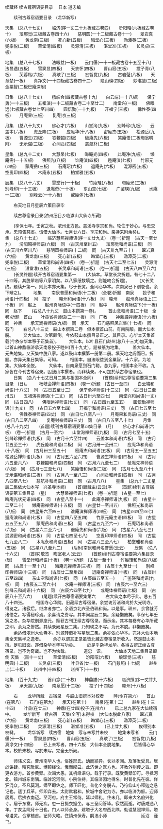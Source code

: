 续藏经 续古尊宿语要目录
　日本 道忠编



　　续刊古尊宿语要目录　(龙华新写)

天集　(总八十七丈)
　　临济(序一丈二十九板藏古卷四)　　汾阳昭(六板藏古卷十)　　琅琊觉(三板藏古卷四十六)　　慈明圆(一十二板藏古卷十一)　　翠岩真(六板)　　黄龙南(三板)　　死心新(五板)　　晦堂心(三板)　　泐潭英(二板)　　兜率悦(二板)　　草堂清(四板)　　灵源清(三板)　　湛堂准(五板)　　长灵卓(三板)

地集　(总八十七板)
　　法眼益(一板)　　云门偃(一十一板藏古卷十五至十八)　　法昌遇(五板)　　雪窦显(四板)　　天衣怀(四板)　　曹山寂(五板)　　投子青(八板)　　芙蓉楷(六板)　　真歇了(三板)　　宏智觉(九板)　　古岩璧(八板)　　天章楚(一板)　　真净文(一十四板藏古卷四十二)　　隐山璨(四板)　　妙湛慧(二板)　　金粟智(二板巳庵深附)

日集　(总八十七丈)
　　杨岐会(四板藏古卷十九)　　白云端(一十八板)　　保宁勇(一十三板)　　五祖演(一十二板藏古卷二十至廿二)　　南堂兴(一板)　　佛眼远(七板藏古卷廿七至卅四)　　圆悟勤(一十九板)　　开福宁(三板)　　佛性泰(四板)　　月庵果(三板)　　复庵封(三板)

月集　(总八十九丈)
　　佛心才(六板)　　山堂洵(九板)　　别峰珍(九板)　　云盖本(六板)　　虎丘隆(二板)　　应庵华(十八板)　　密庵杰(五板)　　松源岳(九板)　　曹源生(四板)　　铁鞭韶(四板)　　破庵先(六板)　　笑庵悟(二板晦翁明附)　　无示谌(三板)　　心闻贲(四板)　　慈航朴(二板)

星集　(总九十二丈)
　　大慧杲(七板)　　晦庵光(四板)　　此庵净(九板)　　懒庵需(一十五板)　　佛照光(八板)　　谁庵演(四板)　　遁庵演(七板)　　竹原元(四板)　　蒙庵岳(三板)　　石庵玿(六板)　　退庵先(六板)　　混源密(五板)　　空叟印(四板)　　木庵永(五板)　　柏堂雅(五板)

辰集　(总八十六丈)
　　雪堂行(一十板)　　竹庵珪(八板)　　晦庵光(三板)　　别峰印(一十三板)　　退庵奇(一十板)　　东山空(七板)　　广鉴瑛(九板)　　水庵一(三板)　　别峰云(一十六板)　　或庵体(七板)

　　右天地日月星辰六策目录毕

　　续古尊宿录目录(浓州细目乡临滹山大仙寺所藏)

　　(享保七年。壬寅之秋。浓州北方邑。慈溪寺享宗和尚。轮住于妙心。与忠交承。忠预告慈溪。请借大仙本。七月廿六日。享宗和尚。亲持来附余矣)。
　　天集　(总八十七丈)
　　临济慧照禅师语(序一丈廿九丈)　(卷一)折题　(古天一至廿九)　　汾阳昭禅师语(六板)　同　(古天卅至卅五)　　琅琊觉和尚语(三板)　同　(古天卅六至卅八)　　慈明圆禅师语(十二板)　同　(古天卅九至五十)　　翠岩真(六板)　　黄龙南(三板)　　死心新(五板)　　晦堂心(三板)　　泐潭英(二板)　　兜率悦(二板)　　草堂清和尚语(四板)　(卷一)折题　(古天七二至七五)　　灵源清(三板)　　湛堂准(五板)　　长灵卓和尚语(三板)　(卷一)折题　(古天八四至八六)
　　(长灵终题)续开古尊宿语要集第一
　　(大仙本。草堂长灵折题。有七十二八十四等。其脱翠岩等八家明矣。以八家纸数填之。则能吻合折题)。
　　(又长灵终。题续开第一。则此本亦天集。尽于长灵。全同心华本。次南泉已下别卷也。余下辩之)。
　　地集
　　南泉普愿和尚语(十二板)　(全卷)折题　南泉　　投子和尚语(十四板)　同　投子　　睦州和尚语(十八板)　同　睦州　　赵州真际语上(二十板)　同　赵上　　赵州真际语中(十四板)　同　赵中　　赵州真际语下(十一板)　同　赵下
　　(右总八十九丈　鼓山本撰第一卷)。
　　首山念和尚语(二十板　全卷)折题　首山　　叶县省禅师语(二十一板)　同　广教　　神鼎諲禅师语(十六板)　同　神鼎　　承天嵩禅师语(九板)　同　承天　　石门慈照凤岩集(十七板)　同　石门
　　右总八十三丈　鼓山本撰第二卷　但本撰首山前。有南院颙。而大仙本脱。
　　又大仙本。次第颠倒。今依鼓山本撰目录正之。其目录。心华本天集首载(今依杂华本移于正集首)。
　　大仙本。以叶县石门赵州(总八十三丈)加天集。以首山神鼎临济承天南泉投子睦州(百十九丈)。题裱纸为地集。
　　盖大仙本。元失地集。又天集中脱八家。遂以鼓山本撰第一册第二册。填天地之阙而已。折题。亦异天集日集等。可知。
　　相国本。自法眼益到金粟智。十六家。为地集。大仙本全脱。
　　大仙本。自南泉愿到石门聪。总九家。相国本全不收。九家皆在今刊古尊宿录。固鼓山本撰者。而非续录。不可加於续古尊宿录也。
　　日集　(总八十七丈日月二集与相国本全同)
　　(首题)续刊古尊宿语要第三集目录　(日)。
　　杨岐会禅师语(四板)　(卷一)折题　(古日一至四)　　白云端和尚语(十八丈)　同　(古日五至廿二)　　保宁勇禅师语(十三丈)　同　(古日廿三至卅五)　　五祖演禅师语(十二丈)　同　(古日卅六至四七)　　南堂兴和尚语(一丈)　同　(古日四八)　　佛眼远禅师语(七丈)　同　(古日四九至五五)　　圜悟勤禅师语(十九丈)　同　(古日五六至七四)　　开福宁和尚语(三丈)　同　(古日七五至七七)　　佛性泰禅师语(四丈)　同　(古日七八至八一)　　月庵果和尚语(三丈)　同　(古日八二至八四)　　复庵封禅师语(三丈)　同　(古日八五至八十七)
　　月集　(总八十九丈)
　　(首题)续刊古尊宿语要第四集目录　(月)
　　佛心才和尚语(六板)　(卷一)折题　(古月一至六)　　山堂洵禅师语(九板)　同　(古月七至十五)　　别峰珍禅师语(九板)　同　(古月十六至廿四)　　云盖本和尚语(六板)　同　(古月廿五至三十)　　虎丘隆和尚语(二板)　同　(古月卅一至卅二)　　应庵华和尚语(十八板)　同　(古月卅三至五十)　　密庵杰和尚语(五板)　同　(古月五一至五五)　　松源岳禅师语(九板)　同　(古月五六至六四)　　曹源生禅师语(四板)　同　(古月六五至六八)　　铁鞭韶和尚语(四板)　同　(古月六九至七二)　　破庵先禅师语(六板)　同　(古月七三至七八)　　笑庵悟和尚语(二板)　同　(古月七九至八十)　　无示谌和尚语(三板)　同　(古月八一至八三)　　心闻贲和尚语(四板)　同　(古月八四至八七)　　慈航朴和尚语(二板)　同　(古月八八)
　　星集　(总九十二丈星辰二集依大仙本写　兴圣寺本阙)
　　(首)赜藏主(云云)序
　　(首题)续刊古尊宿语要第五集目录　(星)
　　大慧杲禅师语(七板)　(卷一)折题　(古星一至七)　　晦庵光状元语(四板)　同　(古星八至十一)　　此庵净禅师语(九板)　同　(古星十二至二十)　　懒庵需禅师语(十五板)　同　(古星廿一至卅五)　　佛照光和尚语(八板)　同　(古星卅六至四三)　　谁庵演禅师语(四板)　同　(古星四四至四七)　　遁庵演和尚语(七板)　同　(古星四八至五四)　　竹原元庵主语(四板)　同　(古星五五至五八)　　蒙庵岳和尚语(三板)　同　(古星五九至六一)　　石庵玿和尚语(六板)　同　(古星六二至六七)　　退庵先和尚语(六板)　同　(古星六八至七三)　　混源密和尚语(五板)　同　(古星七四至七八)　　空叟印禅师语(四板)　同　(古星七九至八二)　　木庵永和尚语(五板)　同　(古星八三至八七)　　柏堂雅和尚语(五板)　同　(古星八八至九二)
　　(后附)南泉和尚名普愿(云云)
　　辰集　(总八十六丈)
　　(首序)敬览　晦室老人(云云)
　　(首题)续刊古尊宿语要第六集目录　(辰)
　　雪堂行和尚语(十板)　(卷一)折题　(古辰一至十)　　竹庵珪和尚语(八板)　同　(古辰十一至十八)　　晦庵光禅师语(三板)　同　(古辰十九至廿一)　　别峰印禅师语(十三板)　同　(古辰廿二至卅四)　　退庵奇禅师语(十板)　同　(古辰卅五至四四)　　东山空和尚语(七板)　同　(古辰四五至五一)　　广鉴瑛和尚语(九板)　同　(古辰五二至六十)　　水庵一禅师语(三板)　同　(古辰六一至六三)　　别峰云和尚语(十六板)　同　(古辰六四至七九)　　或庵体禅师语(七板)　同　(古辰八十至八六)
　　(尾题)续开古尊宿语要集第六
　　右大仙之本尽于此。总五百八十四张。
　　相国寺心华院。旧藏续古尊宿录。余尝访芳渚和尚於大光明寺。得览之。渚寂后。继席者亦亡。余语京北兴圣伯瑛和尚。以是事。瑛曰。余曾就芳渚借之。写得秘珍焉。余喜请之誊写。其本阙星辰二集。余疑懒废矣。享保七年壬寅之冬。杂华院别源座元。赎获古刊正续古尊宿录。而示余。其本每卷有心华所藏之印。余为之惨然。其续录阙星辰二集。乃知瑛之不写。为元本脱。非懒废矣。
　　余适借浓州大仙寺本。别源转借补写星辰二集。余亦依心华本。完补大仙本地集全天集半之逸者。
　　余亦以谓其正录虽皆北藏古尊宿录所收入。然是鼓山本撰。足见旧面。遂借杂华本毕写功矣。
　　於是乎杂华龙华。各得古撰正续古尊宿录。岂不为奇哉。岂不为快哉。　　　　道忠　识。
　　大仙本天地二集目录颠倒
天集　(百十一丈)
　　草堂清(四板)　　汾阳昭(六板)　　琅琊觉(三板)　　慈明圆(十二板)　　长灵卓(三板)　　叶县省(廿一板)　　石门慈照(十七板)　　赵州上(二十板)　　赵州中(十四板)　　赵州下(十一枚)

地集　(百十九丈)
　　首山念(二十枚)　　神鼎諲(十六板)　　临济照(序一丈廿九板)　　承天嵩(九板)　　南泉愿(十二板)　　投子(十四板)　　睦州(十八板)

　　右
　　龙华所藏　古宿录　与鼓山旧撰本对校者
　　睦州(在第六)　　首山(在第八)　　石门(在第九)　　承天(在第十)　　南泉(在第十二)　　赵州(在十三十四)　　叶县(在廿三)　　神鼎(在廿四)投子(在卅六)
　　已上总九家在大仙续宿中。
　　龙华新写　续古宿　天集(全写)未得校　(大仙本脱此八家)　　翠岩真(六板)　　黄龙南(三板)　　死心新(五板)　　晦堂心(三板)　　泐潭英(二板)　　兜率悦(二板)　　灵源清(三板)　　湛堂准(五板)
　　(已上廿九板)
　　俟得别本校雠。
　　龙华新写　续古宿　地集　写与未写并未校
　　地集未写者
　　云门偃(十一板)　　雪窦显(四板)　　曹山寂(五板)　　真歇了(三板)　　宏智觉(九板)　　真净文(十四板)
　　已上未写者。四十六板　大仙本全脱地集。
　　后皆得心华本。校於未校。写於未写。完全无所阙。

　　师讳义玄。曹州南华人也。俗姓邢氏。幼而颕异。长以孝闻。及落发受具。居於讲肆。精究毗尼。博颐经论。俄而叹曰。此济世之医方也。非教外别传之旨。即更衣游方。首参黄檗。次谒大愚。其机缘语句。载于行录。既受黄檗印可。寻抵河北。镇州城东南隅。临滹沱河侧。小院住持。其临济因地得名。时普化先在彼。佯狂混众。圣凡莫测。师至即佐之。师正旺化。普化全身脱去。乃符仰山小释迦之悬记也。适丁兵革。师即弃去。太尉默君和。於城中舍宅为寺。亦以临济为额。迎师居焉。后拂衣南迈。至河府。府主王常侍。延以师礼。住未几。即来大名府兴化寺。居于东堂。师无疾。忽一日摄衣据坐。与三圣问答毕。寂然而逝。时唐咸通八年。丁亥孟陬月十日也。门人以师全身。建塔于大名府西北隅。勅谥慧照禅师。塔号澄灵。合掌稽首。记师大略。住镇州保寿。嗣法小师　　　　　　　　延沼　谨书。
